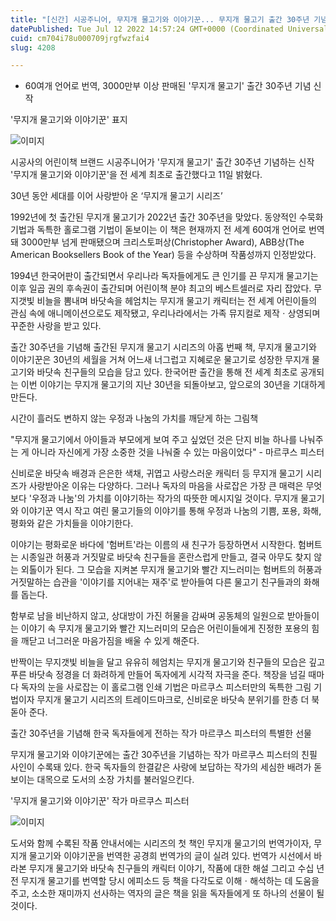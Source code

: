 ```yaml
---
title: "[신간] 시공주니어, 무지개 물고기와 이야기꾼... 무지개 물고기 출간 30주년 기념 신작"
datePublished: Tue Jul 12 2022 14:57:24 GMT+0000 (Coordinated Universal Time)
cuid: cm704i78u000709jrgfwzfai4
slug: 4208

---
```



- 60여개 언어로 번역, 3000만부 이상 판매된 '무지개 물고기' 출간 30주년 기념 신작

'무지개 물고기와 이야기꾼' 표지

![이미지](https://cdn.hashnode.com/res/hashnode/image/upload/v1739256650081/9122e54d-3ade-44af-995e-59f4273f4708.jpeg)

시공사의 어린이책 브랜드 시공주니어가 '무지개 물고기' 출간 30주년 기념하는 신작 '무지개 물고기와 이야기꾼'을 전 세계 최초로 출간했다고 11일 밝혔다.

30년 동안 세대를 이어 사랑받아 온 ‘무지개 물고기 시리즈’

1992년에 첫 출간된 무지개 물고기가 2022년 출간 30주년을 맞았다. 동양적인 수묵화 기법과 독특한 홀로그램 기법이 돋보이는 이 책은 현재까지 전 세계 60여개 언어로 번역돼 3000만부 넘게 판매됐으며 크리스토퍼상(Christopher Award), ABB상(The American Booksellers Book of the Year) 등을 수상하며 작품성까지 인정받았다.

1994년 한국어판이 출간되면서 우리나라 독자들에게도 큰 인기를 끈 무지개 물고기는 이후 일곱 권의 후속권이 출간되며 어린이책 분야 최고의 베스트셀러로 자리 잡았다. 무지갯빛 비늘을 뽐내며 바닷속을 헤엄치는 무지개 물고기 캐릭터는 전 세계 어린이들의 관심 속에 애니메이션으로도 제작됐고, 우리나라에서는 가족 뮤지컬로 제작ㆍ상영되며 꾸준한 사랑을 받고 있다.

출간 30주년을 기념해 출간된 무지개 물고기 시리즈의 아홉 번째 책, 무지개 물고기와 이야기꾼은 30년의 세월을 거쳐 어느새 너그럽고 지혜로운 물고기로 성장한 무지개 물고기와 바닷속 친구들의 모습을 담고 있다. 한국어판 출간을 통해 전 세계 최초로 공개되는 이번 이야기는 무지개 물고기의 지난 30년을 되돌아보고, 앞으로의 30년을 기대하게 만든다.

시간이 흘러도 변하지 않는 우정과 나눔의 가치를 깨닫게 하는 그림책

"무지개 물고기에서 아이들과 부모에게 보여 주고 싶었던 것은 단지 비늘 하나를 나눠주는 게 아니라 자신에게 가장 소중한 것을 나눠줄 수 있는 마음이었다" - 마르쿠스 피스터

신비로운 바닷속 배경과 은은한 색채, 귀엽고 사랑스러운 캐릭터 등 무지개 물고기 시리즈가 사랑받아온 이유는 다양하다. 그러나 독자의 마음을 사로잡은 가장 큰 매력은 무엇보다 '우정과 나눔'의 가치를 이야기하는 작가의 따뜻한 메시지일 것이다. 무지개 물고기와 이야기꾼 역시 작고 여린 물고기들의 이야기를 통해 우정과 나눔의 기쁨, 포용, 화해, 평화와 같은 가치들을 이야기한다.

이야기는 평화로운 바다에 '험버트'라는 이름의 새 친구가 등장하면서 시작한다. 험버트는 시종일관 허풍과 거짓말로 바닷속 친구들을 혼란스럽게 만들고, 결국 아무도 찾지 않는 외톨이가 된다. 그 모습을 지켜본 무지개 물고기와 빨간 지느러미는 험버트의 허풍과 거짓말하는 습관을 '이야기를 지어내는 재주'로 받아들여 다른 물고기 친구들과의 화해를 돕는다.

함부로 남을 비난하지 않고, 상대방이 가진 허물을 감싸며 공동체의 일원으로 받아들이는 이야기 속 무지개 물고기와 빨간 지느러미의 모습은 어린이들에게 진정한 포용의 힘을 깨닫고 너그러운 마음가짐을 배울 수 있게 해준다.

반짝이는 무지갯빛 비늘을 달고 유유히 헤엄치는 무지개 물고기와 친구들의 모습은 깊고 푸른 바닷속 정경을 더 화려하게 만들어 독자에게 시각적 자극을 준다. 책장을 넘길 때마다 독자의 눈을 사로잡는 이 홀로그램 인쇄 기법은 마르쿠스 피스터만의 독특한 그림 기법이자 무지개 물고기 시리즈의 트레이드마크로, 신비로운 바닷속 분위기를 한층 더 북돋아 준다.

출간 30주년을 기념해 한국 독자들에게 전하는 작가 마르쿠스 피스터의 특별한 선물

무지개 물고기와 이야기꾼에는 출간 30주년을 기념하는 작가 마르쿠스 피스터의 친필 사인이 수록돼 있다. 한국 독자들의 한결같은 사랑에 보답하는 작가의 세심한 배려가 돋보이는 대목으로 도서의 소장 가치를 불러일으킨다.

'무지개 물고기와 이야기꾼' 작가 마르쿠스 피스터

![이미지](https://cdn.hashnode.com/res/hashnode/image/upload/v1739256652244/9f1abb3d-7f71-493e-baad-75f1bfae2bb4.jpeg)

도서와 함께 수록된 작품 안내서에는 시리즈의 첫 책인 무지개 물고기의 번역가이자, 무지개 물고기와 이야기꾼을 번역한 공경희 번역가의 글이 실려 있다. 번역가 시선에서 바라본 무지개 물고기와 바닷속 친구들의 캐릭터 이야기, 작품에 대한 해설 그리고 수십 년 전 무지개 물고기를 번역할 당시 에피소드 등 책을 다각도로 이해ㆍ해석하는 데 도움을 주고, 소소한 재미까지 선사하는 역자의 글은 책을 읽을 독자들에게 또 하나의 선물이 될 것이다.